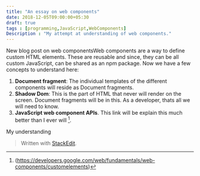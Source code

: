 ```yaml
---
title: "An essay on web components"
date: 2018-12-05T09:00:00+05:30
draft: true
tags : [programming,JavaScript,WebComponents]
Description : "My attempt at understanding of web components."
---
```


New blog post on web componentsWeb components are a way to define custom HTML elements. These are reusable and since, they can be all custom JavaScript, can be shared as an  npm package. 
Now we have a few concepts to understand here:
 1. **Document fragment**: The individual templates of the different components will reside as Document fragments. 
 2. **Shadow Dom**: This is the part of HTML that never will render on the screen. Document fragments will be in this. As a developer, thats all we will need to know.
 3. **JavaScript web component APIs**. This link will be explain this much better than I ever will [^atGoogle].

My understanding

[^atGoogle]: (https://developers.google.com/web/fundamentals/web-components/customelements)  

[^blogPost1]: (https://coryrylan.com/blog/introduction-to-web-components)
[^sitepen]: (https://www.sitepen.com/blog/2018/07/06/web-components-in-2018/)
[^site]: (https://www.webcomponents.org/introduction)
[^moduleImport]: (https://jakearchibald.com/2017/es-modules-in-browsers/)

> Written with [StackEdit](https://stackedit.io/).


<!--stackedit_data:
eyJoaXN0b3J5IjpbMjU2MjIxNzYsLTgyNjM5MjYzMiwtODgwMj
YyOTAxXX0=
-->